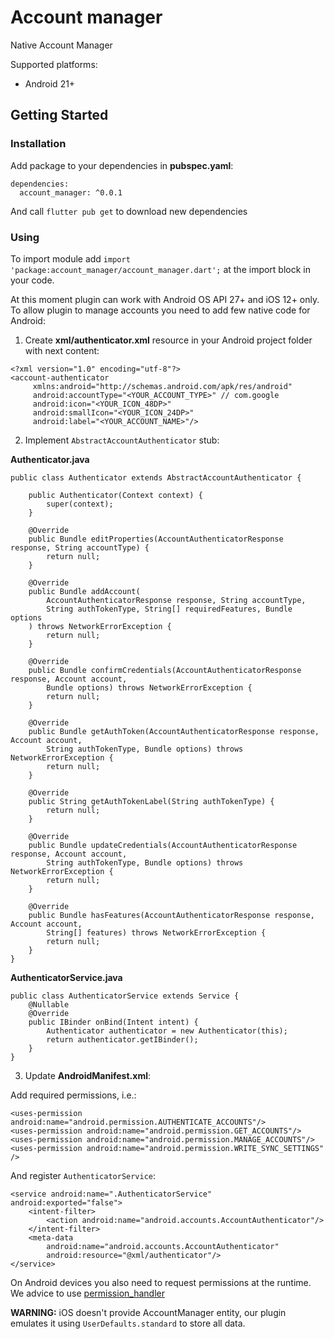 # Account manager

Native Account Manager

Supported platforms:
- Android 21+

## Getting Started

### Installation

Add package to your dependencies in **pubspec.yaml**:

 ```
dependencies:
   account_manager: ^0.0.1
```

And call `flutter pub get` to download new dependencies

### Using

To import module add `import 'package:account_manager/account_manager.dart';` at the 
import block in your code.

At this moment plugin can work with Android OS API 27+ and iOS 12+ only. To allow plugin to manage 
accounts you need to add few native code for Android:  

1. Create **xml/authenticator.xml** resource in your Android project folder with next content:  
```
<?xml version="1.0" encoding="utf-8"?>
<account-authenticator
     xmlns:android="http://schemas.android.com/apk/res/android"
     android:accountType="<YOUR_ACCOUNT_TYPE>" // com.google
     android:icon="<YOUR_ICON_48DP>"
     android:smallIcon="<YOUR_ICON_24DP>"
     android:label="<YOUR_ACCOUNT_NAME>"/>
```
2. Implement `AbstractAccountAuthenticator` stub:  

**Authenticator.java**
```
public class Authenticator extends AbstractAccountAuthenticator {

    public Authenticator(Context context) {
        super(context);
    }

    @Override
    public Bundle editProperties(AccountAuthenticatorResponse response, String accountType) {
        return null;
    }

    @Override
    public Bundle addAccount(
        AccountAuthenticatorResponse response, String accountType, 
        String authTokenType, String[] requiredFeatures, Bundle options
    ) throws NetworkErrorException {
        return null;
    }

    @Override
    public Bundle confirmCredentials(AccountAuthenticatorResponse response, Account account, 
        Bundle options) throws NetworkErrorException {
        return null;
    }

    @Override
    public Bundle getAuthToken(AccountAuthenticatorResponse response, Account account, 
        String authTokenType, Bundle options) throws NetworkErrorException {
        return null;
    }

    @Override
    public String getAuthTokenLabel(String authTokenType) {
        return null;
    }

    @Override
    public Bundle updateCredentials(AccountAuthenticatorResponse response, Account account, 
        String authTokenType, Bundle options) throws NetworkErrorException {
        return null;
    }

    @Override
    public Bundle hasFeatures(AccountAuthenticatorResponse response, Account account, 
        String[] features) throws NetworkErrorException {
        return null;
    }
}
```

**AuthenticatorService.java**
```
public class AuthenticatorService extends Service {
    @Nullable
    @Override
    public IBinder onBind(Intent intent) {
        Authenticator authenticator = new Authenticator(this);
        return authenticator.getIBinder();
    }
}
```

3. Update **AndroidManifest.xml**:

Add required permissions, i.e.:  
```
<uses-permission android:name="android.permission.AUTHENTICATE_ACCOUNTS"/>
<uses-permission android:name="android.permission.GET_ACCOUNTS"/>
<uses-permission android:name="android.permission.MANAGE_ACCOUNTS"/>
<uses-permission android:name="android.permission.WRITE_SYNC_SETTINGS" />
```
And register `AuthenticatorService`:
```
<service android:name=".AuthenticatorService" android:exported="false">
    <intent-filter>
        <action android:name="android.accounts.AccountAuthenticator"/>
    </intent-filter>
    <meta-data
        android:name="android.accounts.AccountAuthenticator"
        android:resource="@xml/authenticator"/>
</service>
```

On Android devices you also need to request permissions at the runtime. We advice to 
use [permission_handler](https://pub.dev/packages/permission_handler)

**WARNING:** iOS doesn't provide AccountManager entity, our plugin emulates it using 
`UserDefaults.standard` to store all data.
